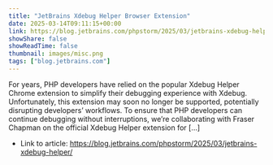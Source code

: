 ```yaml
---
title: "JetBrains Xdebug Helper Browser Extension"
date: 2025-03-14T09:11:15+00:00
link: https://blog.jetbrains.com/phpstorm/2025/03/jetbrains-xdebug-helper/
showShare: false
showReadTime: false
thumbnail: images/misc.png
tags: ["blog.jetbrains.com"]
---
```

For years, PHP developers have relied on the popular Xdebug Helper Chrome extension to simplify their debugging experience with Xdebug. Unfortunately, this extension may soon no longer be supported, potentially disrupting developers’ workflows. To ensure that PHP developers can continue debugging without interruptions, we’re collaborating with Fraser Chapman on the official Xdebug Helper extension for […]

- Link to article: https://blog.jetbrains.com/phpstorm/2025/03/jetbrains-xdebug-helper/